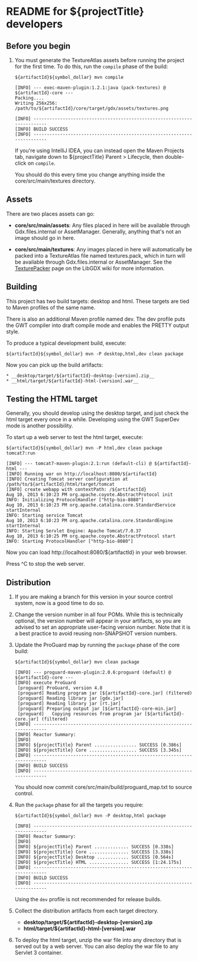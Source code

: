 README for ${projectTitle} developers
===============================================================================


Before you begin
-------------------------------------------------------------------------------

1.	You must generate the TextureAtlas assets before running the project
	for the first time. To do this, run the `compile` phase of the build:

		${artifactId}${symbol_dollar} mvn compile

		[INFO] --- exec-maven-plugin:1.2.1:java (pack-textures) @ ${artifactId}-core ---
		Packing....
		Writing 256x256: /path/to/${artifactId}/core/target/gdx/assets/textures.png

		[INFO] ------------------------------------------------------------------------
		[INFO] BUILD SUCCESS
		[INFO] ------------------------------------------------------------------------

	If you're using IntelliJ IDEA, you can instead open the Maven Projects
	tab, navigate down to ${projectTitle} Parent > Lifecycle, then
	double-click on `compile`.

	You should do this every time you change anything inside the
	core/src/main/textures directory.


Assets
-------------------------------------------------------------------------------

There are two places assets can go:

*	__core/src/main/assets__: Any files placed in here will be available
	through Gdx.files.internal or AssetManager. Generally, anything that's
	not an image should go in here.

*	__core/src/main/textures__: Any images placed in here will automatically
	be packed into a TextureAtlas file named textures.pack, which in turn
	will be available through Gdx.files.internal or AssetManager. See the
	[TexturePacker](http://code.google.com/p/libgdx/wiki/TexturePacker)
	page on the LibGDX wiki for more information.


Building
-------------------------------------------------------------------------------

This project has two build targets: desktop and html. These targets are tied
to Maven profiles of the same name.

There is also an additional Maven profile named dev. The dev profile puts
the GWT compiler into draft compile mode and enables the PRETTY output style.

To produce a typical development build, execute:

	${artifactId}${symbol_dollar} mvn -P desktop,html,dev clean package

Now you can pick up the build artifacts:

	* __desktop/target/${artifactId}-desktop-[version].zip__
	* __html/target/${artifactId}-html-[version].war__


Testing the HTML target
-------------------------------------------------------------------------------

Generally, you should develop using the desktop target, and just check the
html target every once in a while. Developing using the GWT SuperDev mode
is another possibility.

To start up a web server to test the html target, execute:

	${artifactId}${symbol_dollar} mvn -P html,dev clean package tomcat7:run

	[INFO] --- tomcat7-maven-plugin:2.1:run (default-cli) @ ${artifactId}-html ---
	[INFO] Running war on http://localhost:8080/${artifactId}
	[INFO] Creating Tomcat server configuration at /path/to/${artifactId}/html/target/tomcat
	[INFO] create webapp with contextPath: /${artifactId}
	Aug 10, 2013 6:10:23 PM org.apache.coyote.AbstractProtocol init
	INFO: Initializing ProtocolHandler ["http-bio-8080"]
	Aug 10, 2013 6:10:23 PM org.apache.catalina.core.StandardService startInternal
	INFO: Starting service Tomcat
	Aug 10, 2013 6:10:23 PM org.apache.catalina.core.StandardEngine startInternal
	INFO: Starting Servlet Engine: Apache Tomcat/7.0.37
	Aug 10, 2013 6:10:25 PM org.apache.coyote.AbstractProtocol start
	INFO: Starting ProtocolHandler ["http-bio-8080"]

Now you can load http://localhost:8080/${artifactId} in your web browser.

Press ^C to stop the web server.


Distribution
-------------------------------------------------------------------------------

1.	If you are making a branch for this version in your source control system,
	now is a good time to do so.

2.	Change the version number in all four POMs. While this is technically
	optional, the version number will appear in your artifacts, so you are
	advised to set an appropriate user-facing version number. Note that it is
	a best practice to avoid reusing non-SNAPSHOT version numbers.

3.	Update the ProGuard map by running the `package` phase of the core build:

		${artifactId}${symbol_dollar} mvn clean package

		[INFO] --- proguard-maven-plugin:2.0.6:proguard (default) @ ${artifactId}-core ---
		[INFO] execute ProGuard
		 [proguard] ProGuard, version 4.8
		 [proguard] Reading program jar [${artifactId}-core.jar] (filtered)
		 [proguard] Reading library jar [gdx.jar]
		 [proguard] Reading library jar [rt.jar]
		 [proguard] Preparing output jar [${artifactId}-core-min.jar]
		 [proguard]   Copying resources from program jar [${artifactId}-core.jar] (filtered)
		[INFO] ------------------------------------------------------------------------
		[INFO] Reactor Summary:
		[INFO]
		[INFO] ${projectTitle} Parent ................ SUCCESS [0.386s]
		[INFO] ${projectTitle} Core .................. SUCCESS [3.345s]
		[INFO] ------------------------------------------------------------------------
		[INFO] BUILD SUCCESS
		[INFO] ------------------------------------------------------------------------

	You should now commit core/src/main/build/proguard_map.txt to source control.

4.	Run the `package` phase for all the targets you require:

		${artifactId}${symbol_dollar} mvn -P desktop,html package

		[INFO] ------------------------------------------------------------------------
		[INFO] Reactor Summary:
		[INFO]
		[INFO] ${projectTitle} Parent ............. SUCCESS [0.338s]
		[INFO] ${projectTitle} Core ............... SUCCESS [3.338s]
		[INFO] ${projectTitle} Desktop ............ SUCCESS [0.564s]
		[INFO] ${projectTitle} HTML ............... SUCCESS [1:24.175s]
		[INFO] ------------------------------------------------------------------------
		[INFO] BUILD SUCCESS
		[INFO] ------------------------------------------------------------------------

    Using the `dev` profile is not recommended for release builds.

5.	Collect the distribution artifacts from each target directory.

	* __desktop/target/${artifactId}-desktop-[version].zip__
	* __html/target/${artifactId}-html-[version].war__

6.	To deploy the html target, unzip the war file into any directory that is served
	out by a web server. You can also deploy the war file to any Servlet 3 container.

